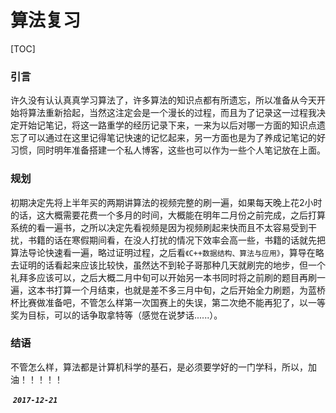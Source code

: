# 算法复习

[TOC]

 ### 引言

​	许久没有认认真真学习算法了，许多算法的知识点都有所遗忘，所以准备从今天开始将算法重新拾起，当然这注定会是一个漫长的过程，而且为了记录这一过程我决定开始记笔记，将这一路重学的经历记录下来，一来为以后对哪一方面的知识点遗忘了可以通过在这里记得笔记快速的记忆起来，另一方面也是为了养成记笔记的好习惯，同时明年准备搭建一个私人博客，这些也可以作为一些个人笔记放在上面。 

### 规划

​	初期决定先将上半年买的两期讲算法的视频完整的刷一遍，如果每天晚上花2小时的话，这大概需要花费一个多月的时间，大概能在明年二月份之前完成，之后打算系统的看一遍书，之所以决定先看视频是因为视频刷起来快而且不太容易受到干扰，书籍的话在寒假期间看，在没人打扰的情况下效率会高一些，书籍的话就先把算法导论快速看一遍，略过证明过程，之后看`《C++数据结构、算法与应用》`，算导在略去证明的话看起来应该比较快，虽然达不到轮子哥那种几天就刷完的地步，但一个礼拜多应该可以，之后大概二月中旬可以开始另一本书同时将之前刷的题目再刷一遍，这本书打算一个月结束，也就是差不多三月中旬，之后开始全力刷题，为蓝桥杯比赛做准备吧，不管怎么样第一次国赛上的失误，第二次绝不能再犯了，以一等奖为目标，可以的话争取拿特等（感觉在说梦话......）。

### 结语

​	不管怎么样，算法都是计算机科学的基石，是必须要学好的一门学科，所以，加油！！！！！

​										***`2017-12-21`***

